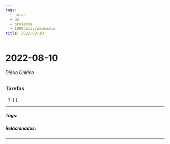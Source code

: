 ```yaml
---
tags:
  - notas
  - de
  - projetos
  - 1000palavrasoumais
title: 2022-08-10  
---
```


# 2022-08-10  

###### Diário Onírico

>

### Tarefas

1. [ ]  

---

##### Tags:

##### Relacionados: 

---
